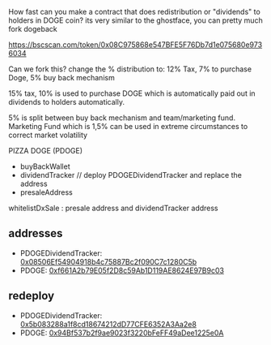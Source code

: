 How fast can you make a contract that does redistribution or "dividends" to holders in DOGE coin?
its very similar to the ghostface, you can pretty much fork dogeback

https://bscscan.com/token/0x08C975868e547BFE5F76Db7d1e075680e9736034

Can we fork this? change the % distribution to:  12% Tax,  7% to purchase Doge, 5% buy back mechanism  

15% tax, 10% is used to purchase DOGE which is automatically paid out in dividends to holders automatically.

5% is split between buy back mechanism and team/marketing fund. 
Marketing Fund which is 1,5% can be used in extreme circumstances to correct market volatility

PIZZA DOGE (PDOGE)

- buyBackWallet
- dividendTracker // deploy PDOGEDividendTracker and replace the address
- presaleAddress

whitelistDxSale : presale address and dividendTracker address

## addresses
- PDOGEDividendTracker: [0x08506Ef54904918b4c75887Bc2f090C7c1280C5b](https://bscscan.com/address/0x08506Ef54904918b4c75887Bc2f090C7c1280C5b#contracts)
- PDOGE: [0xf661A2b79E05f2D8c59Ab1D119AE8624E97B9c03](https://bscscan.com/address/0xf661A2b79E05f2D8c59Ab1D119AE8624E97B9c03#contracts)
## redeploy
- PDOGEDividendTracker: [0x5b083288a1f8cd18674212dD77CFE6352A3Aa2e8](https://bscscan.com/address/0x5b083288a1f8cd18674212dD77CFE6352A3Aa2e8#contracts)
- PDOGE: [0x94Bf537b2f9ae9023f3220bFeFF49aDee1225e0A](https://bscscan.com/address/0x94Bf537b2f9ae9023f3220bFeFF49aDee1225e0A#contracts)